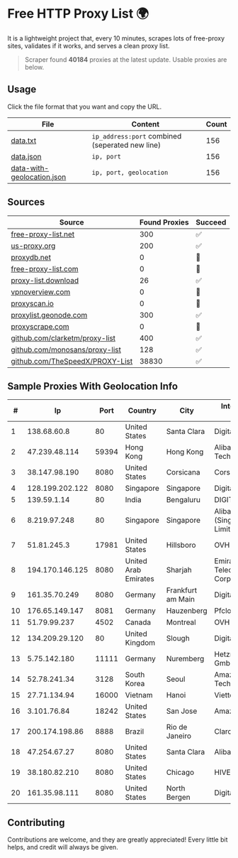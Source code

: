
# Free HTTP Proxy List 🌍

It is a lightweight project that, every 10 minutes, scrapes lots of free-proxy sites, validates if it works, and serves a clean proxy list.


> Scraper found **40184** proxies at the latest update. Usable proxies are below.

## Usage

Click the file format that you want and copy the URL.


|File|Content|Count|
|----|-------|-----|
|[data.txt](https://raw.githubusercontent.com/themiralay/Proxy-List-World/master/data.txt)|`ip_address:port` combined (seperated new line)|156|
|[data.json](https://raw.githubusercontent.com/themiralay/Proxy-List-World/master/data.json)|`ip, port`|156|
|[data-with-geolocation.json](https://raw.githubusercontent.com/themiralay/Proxy-List-World/master/data-with-geolocation.json)|`ip, port, geolocation`|156|

## Sources

|Source|Found Proxies|Succeed|
|------|-------------|-------|
|[free-proxy-list.net](https://free-proxy-list.net)|300|✅|
|[us-proxy.org](https://www.us-proxy.org)|200|✅|
|[proxydb.net](http://proxydb.net)|0|🚫|
|[free-proxy-list.com](https://free-proxy-list.com/?page=&port=&type%5B%5D=http&type%5B%5D=https&up_time=0&search=Search)|0|🚫|
|[proxy-list.download](https://www.proxy-list.download/HTTP)|26|✅|
|[vpnoverview.com](https://vpnoverview.com/privacy/anonymous-browsing/free-proxy-servers)|0|🚫|
|[proxyscan.io](https://www.proxyscan.io)|0|🚫|
|[proxylist.geonode.com](https://proxylist.geonode.com/api/proxy-list?limit=300&page=1&sort_by=lastChecked&sort_type=desc&protocols=http,https)|300|✅|
|[proxyscrape.com](https://api.proxyscrape.com/v2/?request=displayproxies&protocol=http&timeout=10000&country=all&ssl=all&anonymity=all)|0|🚫|
|[github.com/clarketm/proxy-list](https://raw.githubusercontent.com/clarketm/proxy-list/master/proxy-list-raw.txt)|400|✅|
|[github.com/monosans/proxy-list](https://raw.githubusercontent.com/monosans/proxy-list/main/proxies/http.txt)|128|✅|
|[github.com/TheSpeedX/PROXY-List](https://raw.githubusercontent.com/TheSpeedX/PROXY-List/master/http.txt)|38830|✅|


## Sample Proxies With Geolocation Info

|#|Ip|Port|Country|City|Internet Service Provider|
|-|--|----|-------|----|-------------------------|
|1|138.68.60.8|80|United States|Santa Clara|DigitalOcean, LLC|
|2|47.239.48.114|59394|Hong Kong|Hong Kong|Alibaba (US) Technology Co., Ltd.|
|3|38.147.98.190|8080|United States|Corsicana|Corsicana ISD|
|4|128.199.202.122|8080|Singapore|Singapore|DigitalOcean, LLC|
|5|139.59.1.14|80|India|Bengaluru|DIGITALOCEAN|
|6|8.219.97.248|80|Singapore|Singapore|Alibaba Cloud (Singapore) Private Limited|
|7|51.81.245.3|17981|United States|Hillsboro|OVH SAS|
|8|194.170.146.125|8080|United Arab Emirates|Sharjah|Emirates Telecommunications Corporation|
|9|161.35.70.249|8080|Germany|Frankfurt am Main|DigitalOcean, LLC|
|10|176.65.149.147|8081|Germany|Hauzenberg|Pfcloud UG|
|11|51.79.99.237|4502|Canada|Montreal|OVH SAS|
|12|134.209.29.120|80|United Kingdom|Slough|DigitalOcean, LLC|
|13|5.75.142.180|11111|Germany|Nuremberg|Hetzner Online GmbH|
|14|52.78.241.34|3128|South Korea|Seoul|Amazon Technologies Inc.|
|15|27.71.134.94|16000|Vietnam|Hanoi|Viettel Group|
|16|3.101.76.84|18242|United States|San Jose|Amazon.com, Inc.|
|17|200.174.198.86|8888|Brazil|Rio de Janeiro|Claro S.A|
|18|47.254.67.27|8080|United States|Santa Clara|Alibaba Cloud LLC|
|19|38.180.82.210|8080|United States|Chicago|HIVELOCITY, Inc.|
|20|161.35.98.111|8080|United States|North Bergen|DigitalOcean, LLC|



## Contributing

Contributions are welcome, and they are greatly appreciated! Every
little bit helps, and credit will always be given.

